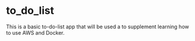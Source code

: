 # to_do_list
This is a basic to-do-list app that will be used a to supplement learning how to use AWS and Docker.
